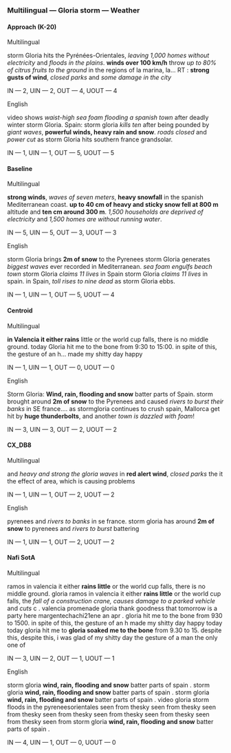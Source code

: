 ### Multilingual — Gloria storm — Weather



#### Approach (K-20)

Multilingual

storm Gloria hits the Pyrénées-Orientales, *leaving 1,000 homes without electricity* and *floods in the plains*. **winds over 100 km/h** throw *up to 80% of citrus fruits to the ground* in the regions of la marina, la... RT : **strong gusts of wind**, *closed parks* and *some damage in the city*

IN — 2, UIN — 2, OUT — 4, UOUT — 4

English

video shows *waist-high sea foam flooding a spanish town* after deadly winter storm Gloria. Spain: storm gloria *kills ten* after being pounded by *giant waves*, **powerful winds, heavy rain and snow**. *roads closed* and *power cut* as storm Gloria hits southern france grandsolar.

IN — 1, UIN — 1, OUT — 5, UOUT — 5

#### Baseline

Multilingual

**strong winds**, *waves of seven meters*, **heavy snowfall** in the spanish Mediterranean coast. **up to 40 cm of heavy and sticky snow fell at 800 m** altitude and **ten cm around 300 m**. *1,500 households are deprived of electricity* and *1,500 homes are without running water*.

IN — 5, UIN — 5, OUT — 3, UOUT — 3

English

storm Gloria brings **2m of snow** to the Pyrenees storm Gloria generates *biggest waves* ever recorded in Mediterranean. *sea foam engulfs beach town* storm Gloria *claims 11 lives* in Spain storm Gloria *claims 11 lives* in spain. in Spain, *toll rises to nine dead* as storm Gloria ebbs.

IN — 1, UIN — 1, OUT — 5, UOUT — 4

#### Centroid

Multilingual

**in Valencia it either rains** little or the world cup falls, there is no middle ground. today Gloria hit me to the bone from 9:30 to 15:00. in spite of this, the gesture of an h... made my shitty day happy

IN — 1, UIN — 1, OUT — 0, UOUT — 0

English

Storm Gloria: **Wind, rain, flooding and snow** batter parts of Spain. storm brought around **2m of snow** to the Pyrenees and caused *rivers to burst their banks* in SE france.... as stormgloria continues to crush spain, Mallorca get hit by **huge thunderbolts**, and another *town is dazzled with foam*!

IN — 3, UIN — 3, OUT — 2, UOUT — 2

#### CX\_DB8

Multilingual

and *heavy and strong the gloria waves* in **red alert wind**, *closed parks* the it the effect of area, which is causing problems

IN — 1, UIN — 1, OUT — 2, UOUT — 2

English

pyrenees and *rivers to banks* in se france. storm gloria has around **2m of snow** to pyrenees and *rivers to burst* battering

IN — 1, UIN — 1, OUT — 2, UOUT — 2

#### Nafi SotA

Multilingual

ramos in valencia it either **rains little** or the world cup falls, there is no middle ground. gloria ramos in valencia it either **rains little** or the world cup falls,
the *fall of a construction crane, causes damage to a parked vehicle* and *cuts* c .
valencia promenade gloria thank goodness that tomorrow is a party here margentechachi21ene an apr .
gloria hit me to the bone from 930 to 1500. in spite of this, the gesture of an h made my shitty day happy today today gloria hit me to
**gloria soaked me to the bone** from 9.30 to 15. despite this, despite this, i was glad of my shitty day the gesture of a man the only one of

IN — 3, UIN — 2, OUT — 1, UOUT — 1

English

storm gloria **wind, rain, flooding and snow** batter parts of spain .
storm gloria **wind, rain, flooding and snow** batter parts of spain .
storm gloria **wind, rain, flooding and snow** batter parts of spain .
video gloria storm floods in the pyreneesorientales seen from thesky seen from thesky seen from thesky seen from thesky seen from thesky seen from thesky seen from thesky seen from
storm gloria **wind, rain, flooding and snow** batter parts of spain .

IN — 4, UIN — 1, OUT — 0, UOUT — 0
